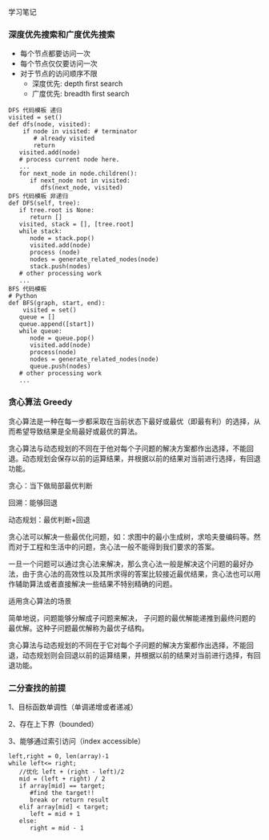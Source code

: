 学习笔记

### 深度优先搜索和广度优先搜索

- 每个节点都要访问一次
- 每个节点仅仅要访问一次
- 对于节点的访问顺序不限
  - 深度优先: depth first search
  - 广度优先: breadth first search

```
DFS 代码模板 递归
visited = set() 
def dfs(node, visited):
    if node in visited: # terminator
       # already visited 
       return 
   visited.add(node) 
   # process current node here. 
   ...
   for next_node in node.children(): 
      if next_node not in visited: 
         dfs(next_node, visited)
DFS 代码模板 非递归
def DFS(self, tree): 
   if tree.root is None: 
      return [] 
   visited, stack = [], [tree.root]
   while stack: 
      node = stack.pop() 
      visited.add(node)
      process (node) 
      nodes = generate_related_nodes(node) 
      stack.push(nodes) 
   # other processing work 
   ...
BFS 代码模板
# Python
def BFS(graph, start, end):
    visited = set()
   queue = [] 
   queue.append([start]) 
   while queue: 
      node = queue.pop() 
      visited.add(node)
      process(node) 
      nodes = generate_related_nodes(node) 
      queue.push(nodes)
   # other processing work 
   ...

```

### 贪心算法 Greedy

贪心算法是一种在每一步都采取在当前状态下最好或最优（即最有利）的选择，从而希望导致结果是全局最好或最优的算法。

贪心算法与动态规划的不同在于他对每个子问题的解决方案都作出选择，不能回退。动态规划会保存以前的运算结果，并根据以前的结果对当前进行选择，有回退功能。


贪心：当下做局部最优判断

回溯：能够回退

动态规划：最优判断+回退



贪心法可以解决一些最优化问题，如：求图中的最小生成树，求哈夫曼编码等。然而对于工程和生活中的问题，贪心法一般不能得到我们要求的答案。

一旦一个问题可以通过贪心法来解决，那么贪心法一般是解决这个问题的最好办法，由于贪心法的高效性以及其所求得的答案比较接近最优结果，贪心法也可以用作辅助算法或者直接解决一些结果不特别精确的问题。



适用贪心算法的场景

简单地说，问题能够分解成子问题来解决， 子问题的最优解能递推到最终问题的最优解。这种子问题最优解称为最优子结构。

贪心算法与动态规划的不同在于它对每个子问题的解决方案都作出选择，不能回退，动态规划则会回退以前的运算结果，并根据以前的结果对当前进行选择，有回退功能。





### 二分查找的前提

1、目标函数单调性（单调递增或者递减）

2、存在上下界（bounded）

3、能够通过索引访问（index accessible）

```
left,right = 0, len(array)-1
while left<= right;
   //优化 left + (right - left)/2
   mid = (left + right) / 2
   if array[mid] == target;
      #find the target!!
      break or return result
   elif array[mid] < target;
      left = mid + 1
   else:
      right = mid - 1
   
```